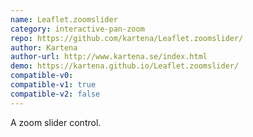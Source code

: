 ```yaml
---
name: Leaflet.zoomslider
category: interactive-pan-zoom
repo: https://github.com/kartena/Leaflet.zoomslider/
author: Kartena
author-url: http://www.kartena.se/index.html
demo: https://kartena.github.io/Leaflet.zoomslider/
compatible-v0:
compatible-v1: true
compatible-v2: false
---
```


A zoom slider control.
